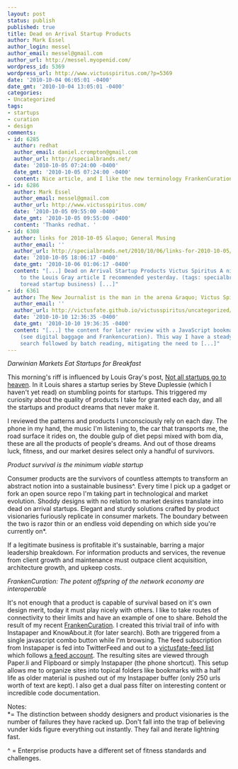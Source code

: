 ```yaml
---
layout: post
status: publish
published: true
title: Dead on Arrival Startup Products
author: Mark Essel
author_login: messel
author_email: messel@gmail.com
author_url: http://messel.myopenid.com/
wordpress_id: 5369
wordpress_url: http://www.victusspiritus.com/?p=5369
date: '2010-10-04 06:05:01 -0400'
date_gmt: '2010-10-04 13:05:01 -0400'
categories:
- Uncategorized
tags:
- startups
- curation
- design
comments:
- id: 6285
  author: redhat
  author_email: daniel.crompton@gmail.com
  author_url: http://specialbrands.net/
  date: '2010-10-05 07:24:00 -0400'
  date_gmt: '2010-10-05 07:24:00 -0400'
  content: Nice article, and I like the new terminology FrankenCuration.
- id: 6286
  author: Mark Essel
  author_email: messel@gmail.com
  author_url: http://www.victusspiritus.com/
  date: '2010-10-05 09:55:00 -0400'
  date_gmt: '2010-10-05 09:55:00 -0400'
  content: 'Thanks redhat. '
- id: 6308
  author: links for 2010-10-05 &laquo; General Musing
  author_email: ''
  author_url: http://specialbrands.net/2010/10/06/links-for-2010-10-05/
  date: '2010-10-05 18:06:17 -0400'
  date_gmt: '2010-10-06 01:06:17 -0400'
  content: "[...] Dead on Arrival Startup Products Victus Spiritus A nice response
    to the Louis Gray article I recommended yesterday. (tags: specialbrands toblog
    toread startup business) [...]"
- id: 6361
  author: The New Journalist is the man in the arena &raquo; Victus Spiritus
  author_email: ''
  author_url: http://victusfate.github.io/victusspiritus/uncategorized/2010/10/10/the-new-journalist-is-the-man-in-the-arena/
  date: '2010-10-10 12:36:35 -0400'
  date_gmt: '2010-10-10 19:36:35 -0400'
  content: "[...] the content for later review with a JavaScript bookmarklet and Instapaper
    (see digital baggage and Frankencuration). This way I have a steady stream of
    search followed by batch reading, mitigating the need to [...]"
---
```

<p><i>Darwinian Markets Eat Startups for Breakfast</I></p>
<p>This morning's riff is influenced by Louis Gray's post, <a href="http://blog.louisgray.com/2010/10/not-all-startups-go-to-heaven-read-why.html">Not all startups go to heaven</a>. In it Louis shares a startup series by Steve Duplessie (which I haven't yet read) on stumbling points for startups. This triggered my curiosity about the quality of products I take for granted each day, and all the startups and product dreams that never make it.</p>
<p>I reviewed the patterns and products I unconsciously rely on each day. The phone in my hand, the music I'm listening to, the car that transports me, the road surface it rides on, the double gulp of diet pepsi mixed with bom dia, these are all the products of people's dreams. And out of those dreams luck, fitness, and our market desires select only a handful of survivors. </p>
<p><i>Product survival is the minimum viable startup</I></p>
<p>Consumer products are the survivors of countless attempts to transform an abstract notion into a sustainable business^. Every time I pick up a gadget or fork an open source repo I'm taking part in technological and market evolution. Shoddy designs with no relation to market desires translate into dead on arrival startups. Elegant and sturdy solutions crafted by product visionaries furiously replicate in consumer markets. The boundary between the two is razor thin or an endless void depending on which side you're currently on*.</p>
<p>If a legitimate business is profitable it's sustainable, barring a major leadership breakdown. For information products and services, the revenue from client growth and maintenance must outpace client acquisition, architecture growth, and upkeep costs.</p>
<p><i>FrankenCuration: The potent offspring of the network economy are interoperable</I></p>
<p>It's not enough that a product is capable of survival based on it's own design merit, today it must play nicely with others. I like to take routes of connectivity to their limits and have an example of one to share. Behold the result of my recent <a href="http://www.victusspiritus.com/social-feed/">FrankenCuration</a>. I created this trivial trail of info with Instapaper and KnowAbout.it (for later search). Both are triggered from a single javascript combo button while I'm browsing. The feed subscription from Instapaper is fed into TwitterFeed and out to a <a href="http://twitter.com/victusfate/victusfate-feed">victusfate-feed list</a> which follows <a href="http://twitter.com/#!/victusfate_feed">a feed account</a>. The resulting sites are viewed through Paper.li and Flipboard or simply Instapaper (the phone shortcut). This setup allows me to organize sites into topical folders like bookmarks with a half life as older material is pushed out of my Instapaper buffer (only 250 urls worth of text are kept). I also get a dual pass filter on interesting content or incredible code documentation.</p>
<p>Notes:<br />
*= The distinction between shoddy designers and product visionaries is the number of failures they have racked up. Don't fall into the trap of believing vunder kids figure everything out instantly. They fail and iterate lightning fast.</p>
<p>^ = Enterprise products have a different set of fitness standards and challenges.</p>
